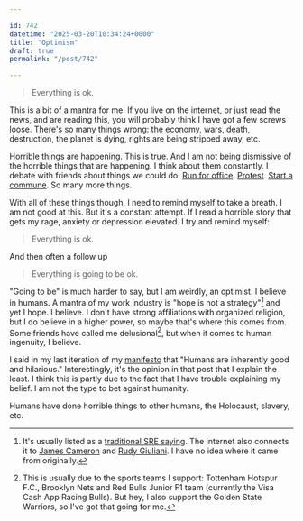 ```yaml
---

id: 742
datetime: "2025-03-20T10:34:24+0000"
title: "Optimism"
draft: true
permalink: "/post/742"

---
```


> Everything is ok. 

This is a bit of a mantra for me. If you live on the internet, or just read the news, and are reading this, you will probably think I have got a few screws loose. There's so many things wrong: the economy, wars, death, destruction, the planet is dying, rights are being stripped away, etc.

Horrible things are happening. This is true. And I am not being dismissive of the horrible things that are happening. I think about them constantly. I debate with friends about things we could do. [Run for office](). [Protest](). [Start a commune](). So many more things.

With all of these things though, I need to remind myself to take a breath. I am not good at this. But it's a constant attempt. If I read a horrible story that gets my rage, anxiety or depression elevated. I try and remind myself:

> Everything is ok.

And then often a follow up

> Everything is going to be ok.

"Going to be" is much harder to say, but I am weirdly, an optimist. I believe in humans. A mantra of my work industry is "hope is not a strategy"[^hope] and yet I hope. I believe. I don't have strong affiliations with organized religion, but I do believe in a higher power, so maybe that's where this comes from. Some friends have called me delusional[^sports], but when it comes to human ingenuity, I believe. 

I said in my last iteration of my [manifesto](https://writing.natwelch.com/post/703) that "Humans are inherently good and hilarious." Interestingly, it's the opinion in that post that I explain the least. I think this is partly due to the fact that I have trouble explaining my belief. I am not the type to bet against humanity.

Humans have done horrible things to other humans, the Holocaust, slavery, etc. 

[^hope]: It's usually listed as a [traditional SRE saying](https://sre.google/sre-book/introduction/). The internet also connects it to [James Cameron](https://www.goodreads.com/quotes/1023787-hope-is-not-a-strategy-luck-is-not-a-factor) and [Rudy Giuliani](https://warroom.armywarcollege.edu/articles/hope-not-strategy-strategy/). I have no idea where it came from originally.

 [^sports]: This is usually due to the sports teams I support:  Tottenham Hotspur F.C., Brooklyn Nets and Red Bulls Junior F1 team (currently the Visa Cash App Racing Bulls). But hey, I also support the Golden State Warriors, so I've got that going for me.
